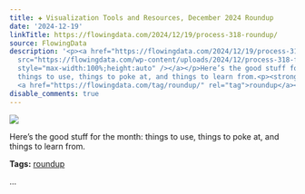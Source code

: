 ```yaml
---
title: ✚ Visualization Tools and Resources, December 2024 Roundup
date: '2024-12-19'
linkTitle: https://flowingdata.com/2024/12/19/process-318-roundup/
source: FlowingData
description: '<p><a href="https://flowingdata.com/2024/12/19/process-318-roundup/"><img
  src="https://flowingdata.com/wp-content/uploads/2024/12/process-318-featured-750x420.png"
  style="max-width:100%;height:auto" /></a></p>Here’s the good stuff for the month:
  things to use, things to poke at, and things to learn from.<p><strong>Tags:</strong>
  <a href="https://flowingdata.com/tag/roundup/" rel="tag">roundup</a></p> ...'
disable_comments: true
---
```

<p><a href="https://flowingdata.com/2024/12/19/process-318-roundup/"><img src="https://flowingdata.com/wp-content/uploads/2024/12/process-318-featured-750x420.png" style="max-width:100%;height:auto" /></a></p>Here’s the good stuff for the month: things to use, things to poke at, and things to learn from.<p><strong>Tags:</strong> <a href="https://flowingdata.com/tag/roundup/" rel="tag">roundup</a></p> ...